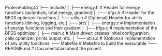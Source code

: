 ProteinFoldingC/
├── include/
│   ├── energy.h        # Header for energy functions (potentials, total energy, gradient)
│   ├── bfgs.h          # Header for the BFGS optimizer functions
│   └── utils.h         # (Optional) Header for utility functions (timing, logging, etc.)
├── src/
│   ├── energy.c        # Implementation of energy functions and their gradient
│   ├── bfgs.c          # Implementation of the BFGS optimizer
│   ├── main.c          # Main driver: creates initial configuration, calls optimizer, prints output, etc.
│   └── utils.c         # (Optional) Implementation of any utility functions
├── Makefile            # Makefile to build the executable
└── README.md           # Documentation about the project
